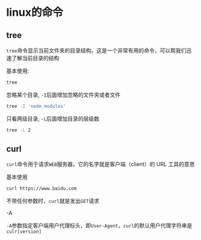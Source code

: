 # linux的命令

## tree

`tree`命令显示当前文件夹的目录结构，这是一个非常有用的命令，可以帮我们迅速了解当前目录的结构

基本使用:

```bash
tree
```

忽略某个目录, `-I`后面增加忽略的文件夹或者文件

```bash
tree -I 'node_modules'
```

只看两级目录, `-L`后面增加目录的层级数

```bash
tree -L 2
```

## curl

`curl`命令用于请求`WEB`服务器。它的名字就是客户端（client）的 URL 工具的意思

基本使用

```bash
curl https://www.baidu.com
```

不带任何参数时，`curl`就是发出`GET`请求

-A

`-A`参数指定客户端用户代理标头，即`User-Agent`，`curl`的默认用户代理字符串是`culr[version]`